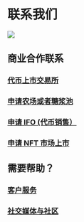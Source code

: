 # 联系我们

![](https://gblobscdn.gitbook.com/assets%2F-MHREX7DHcljbY5IkjgJ%2F-MbFSP32KpyXLujbE6FD%2F-MbFSeM1msL3sG41Po8d%2Fdocs%20masthead%20\(20\).png?alt=media\&token=52d4fcf6-08d2-42df-abb4-03ab91044430)

## 商业合作联系

### [代币上市交易所](business-partnerships.md#ru-he-rang-wo-de-dai-bi-shang-shi-pancakeswap-jiao-yi-suo)

### [申请农场或者糖浆池](../../contact-us/business-partnerships.md#nong-chang-yu-tang-jiang-chi)

### [申请 IFO (代币销售）](../../contact-us/business-partnerships.md#ifo-dai-bi-xiao-shou)

### [申请 NFT 市场上市](../../contact-us/business-partnerships.md#nft-shi-chang)

## 需要帮助？

### [客户服务](../../contact-us/customer-support.md)

### [社交媒体与社区](../../contact-us/telegram.md)
